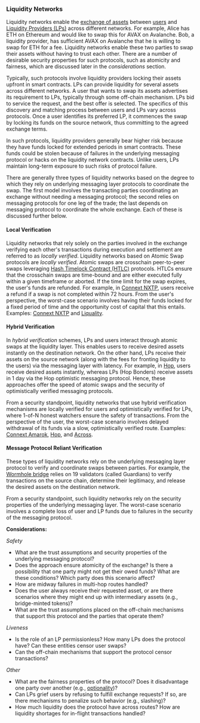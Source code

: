 ### Liquidity Networks
Liquidity networks enable the [exchange of assets](../../01intro/introduction.md#asset-exchange) between [users](../../01intro/introduction.md#users) and [Liquidity Providers (LPs)](../../01intro/introduction.md#liquidity-provider) across different networks. For example, Alice has ETH on Ethereum and would like to swap this for AVAX on Avalanche. Bob, a liquidity provider, has sufficient AVAX on Avalanche that he is willing to swap for ETH for a fee. Liquidity networks enable these two parties to swap their assets without having to trust each other. There are a number of desirable security properties for such protocols, such as atomicity and fairness, which are discussed later in the *considerations* section.

Typically, such protocols involve liquidity providers locking their assets upfront in smart contracts. LPs can provide liquidity for several assets across different networks. A user that wants to swap its assets advertises its requirement to LPs, typically through some off-chain mechanism. LPs bid to service the request, and the best offer is selected. The specifics of this discovery and matching process between users and LPs vary across protocols. Once a user identifies its preferred LP, it commences the swap by locking its funds on the source network, thus committing to the agreed exchange terms. 

In such protocols, liquidity providers generally bear higher risk because they have funds locked for extended periods in smart contracts. These funds could be stolen because of failures in the underlying messaging protocol or hacks on the liquidity network contracts. Unlike users, LPs maintain long-term exposure to such risks of protocol failure.

There are generally three types of liquidity networks based on the degree to which they rely on underlying messaging layer protocols to coordinate the swap. The first model involves the transacting parties coordinating an exchange without needing a messaging protocol; the second relies on messaging protocols for one leg of the trade; the last depends on messaging protocol to coordinate the whole exchange. Each of these is discussed further below.

#### Local Verification
Liquidity networks that rely solely on the parties involved in the exchange verifying each other's transactions during execution and settlement are referred to as *locally verified*. Liquidity networks based on Atomic Swap protocols are *locally verified*. Atomic swaps are crosschain peer-to-peer swaps leveraging [Hash Timelock Contract (HTLC)](https://en.bitcoin.it/wiki/Hash_Time_Locked_Contracts) protocols. HTLCs ensure that the crosschain swaps are time-bound and are either executed fully within a given timeframe or aborted. If the time limit for the swap expires, the user's funds are refunded. For example, in [Connext NXTP](https://docs.connext.network/0.1.x-legacy/developers/intro), users receive a refund if a swap is not completed within 72 hours. From the user's perspective, the worst-case scenario involves having their funds locked for a fixed period of time and the opportunity cost of capital that this entails. Examples: [Connext NXTP](https://docs.connext.network/0.1.x-legacy/developers/intro) and [Liquality](https://blog.liquality.io/).

#### Hybrid Verification
In *hybrid verification* schemes, LPs and users interact through atomic swaps at the liquidity layer. This enables users to receive desired assets instantly on the destination network. On the other hand, LPs receive their assets on the source network (along with the fees for fronting liquidity to the users) via the messaging layer with latency. For example, in [Hop](https://hop.exchange), users receive desired assets instantly, whereas LPs (Hop Bonders) receive assets in 1 day via the Hop optimistic messaging protocol. Hence, these approaches offer the speed of atomic swaps and the security of optimistically verified messaging protocols.

From a security standpoint, liquidity networks that use hybrid verification mechanisms are locally verified for users and optimistically verified for LPs, where 1-of-N honest watchers ensure the safety of transactions. From the perspective of the user, the worst-case scenario involves delayed withdrawal of its funds via a slow, optimistically verified route. Examples: [Connext Amarok](https://blog.connext.network/announcing-the-amarok-network-upgrade-5046317860a4), [Hop](https://docs.hop.exchange/), and [Across](https://docs.across.to/).

#### Message Protocol Reliant Verification
These types of liquidity networks rely on the underlying messaging layer protocol to verify and coordinate swaps between parties. For example, the [Wormhole bridge](https://docs.wormhole.com/wormhole/) relies on 19 validators (called Guardians) to verify transactions on the source chain, determine their legitimacy, and release the desired assets on the destination network. 

From a security standpoint, such liquidity networks rely on the security properties of the underlying messaging layer. The worst-case scenario involves a complete loss of user and LP funds due to failures in the security of the messaging protocol.

**Considerations:**

*Safety*

- What are the trust assumptions and security properties of the underlying messaging protocol?
- Does the approach ensure atomicity of the exchange? Is there a possibility that one party might not get their owed funds? What are these conditions? Which party does this scenario affect?
- How are midway failures in multi-hop routes handled?
- Does the user always receive their requested asset, or are there scenarios where they might end up with intermediary assets (e.g., bridge-minted tokens)?
- What are the trust assumptions placed on the off-chain mechanisms that support this protocol and the parties that operate them? 

*Liveness*

- Is the role of an LP permissionless? How many LPs does the protocol have? Can these entities censor user swaps?
- Can the off-chain mechanisms that support the protocol censor transactions? 

*Other*

- What are the fairness properties of the protocol? Does it disadvantage one party over another (e.g., [optionality](https://eprint.iacr.org/2019/896))? 
- Can LPs grief users by refusing to fulfill exchange requests? If so, are there mechanisms to penalize such behavior (e.g., slashing)?
- How much liquidity does the protocol have across routes? How are liquidity shortages for in-flight transactions handled? 